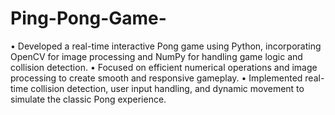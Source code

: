 # Ping-Pong-Game-
•	Developed a real-time interactive Pong game using Python, incorporating OpenCV for image processing and NumPy for handling game logic and collision detection.
•	Focused on efficient numerical operations and image processing to create smooth and responsive gameplay.
•	Implemented real-time collision detection, user input handling, and dynamic movement to simulate the classic Pong experience.
